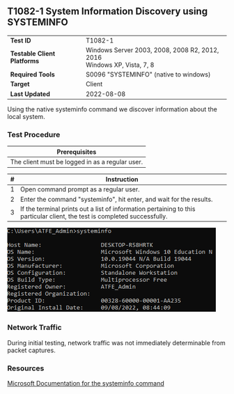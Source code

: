 ## T1082-1 System Information Discovery using SYSTEMINFO
|||
|-|-|
|**Test ID**|T1082-1|
|**Testable Client Platforms**|Windows Server 2003, 2008, 2008 R2, 2012, 2016<br>Windows XP, Vista, 7, 8|
|**Required Tools**|S0096 "SYSTEMINFO" (native to windows)|
|**Target**|Client|
|**Last Updated**|2022-08-08|

Using the native systeminfo command we discover information about the local system.

### Test Procedure
|Prerequisites|
|-|
|The client must be logged in as a regular user.|

|#|Instruction|
|-|-|
|1|Open command prompt as a regular user.|
|2|Enter the command "systeminfo", hit enter, and wait for the results.|
|3|If the terminal prints out a list of information pertaining to this particular client, the test is completed successfully.|

<img src="T1082-1.png">

### Network Traffic
During initial testing, network traffic was not immediately determinable from packet captures.

### Resources
[Microsoft Documentation for the systeminfo command](https://docs.microsoft.com/en-us/previous-versions/windows/it-pro/windows-server-2012-r2-and-2012/cc771190(v=ws.11))